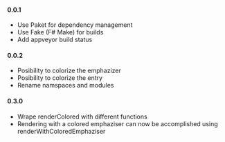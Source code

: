 #### 0.0.1
* Use Paket for dependency management
* Use Fake (F# Make) for builds
* Add appveyor build status

#### 0.0.2
* Posibility to colorize the emphazizer
* Posibility to colorize the entry
* Rename namspaces and modules

#### 0.3.0
* Wrape renderColored with different functions
* Rendering with a colored emphaziser can now be accomplished using renderWithColoredEmphaziser

